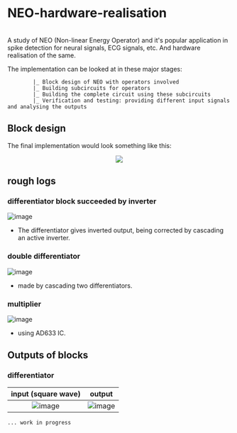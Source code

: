 # NEO-hardware-realisation
<br>
A study of NEO (Non-linear Energy Operator) and it's popular application in spike detection for neural signals, ECG signals, etc. And hardware realisation of the same.

The implementation can be looked at in these major stages:
```
        |_ Block design of NEO with operators involved 
        |_ Building subcircuits for operators
        |_ Building the complete circuit using these subcircuits
        |_ Verification and testing: providing different input signals and analysing the outputs
```     

## Block design

The final implementation would look something like this:
<br>
<p align = "center">
<img src = "https://user-images.githubusercontent.com/94699627/230158598-6b008fff-e858-4c7f-ba47-46273134c185.jpg">
</p>

## rough logs

### differentiator block succeeded by inverter
![image](https://user-images.githubusercontent.com/94699627/230831451-1d918f86-24fa-4e5a-bbeb-3f52bcaaa068.png)

- The differentiator gives inverted output, being corrected by cascading an active inverter.

### double differentiator
![image](https://user-images.githubusercontent.com/94699627/230831511-6e8e4771-2d05-40df-9666-1b74ea0cfce5.png)
- made by cascading two differentiators.

### multiplier
![image](https://user-images.githubusercontent.com/94699627/230831649-dd998096-bda9-4e2f-962a-30b93339a646.png)

- using AD633 IC.

## Outputs of blocks

### differentiator

input (square wave)        |  output 
:-------------------------:|:-------------------------:
![image](https://user-images.githubusercontent.com/94699627/230908579-9bcff140-90fc-4813-b82f-43208d96df50.png) | ![image](https://user-images.githubusercontent.com/94699627/230908428-91520685-4134-41f5-a752-7d0c16ae6bc7.png)



`... work in progress`
